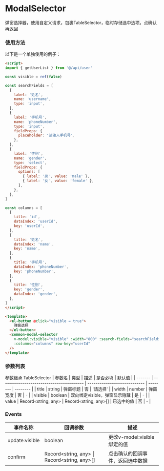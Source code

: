 # ModalSelector
弹窗选择器，使用自定义请求，包裹TableSelector，临时存储选中选项，点确认再返回

<demo src="./demos/demo1.vue" />

### 使用方法
以下是一个单独使用的例子：
```html
<script>
import { getUserList } from '@/api/user'

const visible = ref(false)

const searchFields = [
  {
    label: '姓名',
    name: 'username',
    type: 'input',
  },
  {
    label: '手机号',
    name: 'phoneNumber',
    type: 'input',
    fieldProps: {
      placeholder: '请输入手机号',
    },
  },
  {
    label: '性别',
    name: 'gender',
    type: 'select',
    fieldProps: {
      options: [
        { label: '男', value: 'male' },
        { label: '女', value: 'female' },
      ],
    },
  },
]

const columns = [
  {
    title: 'id',
    dataIndex: 'userId',
    key: 'userId',
  },
  {
    title: '姓名',
    dataIndex: 'name',
    key: 'name',
  },
  {
    title: '手机号',
    dataIndex: 'phoneNumber',
    key: 'phoneNumber',
  },
  {
    title: '性别',
    key: 'gender',
    dataIndex: 'gender',
  },
]
</script>

<template>
  <el-button @click="visible = true">
    弹窗选择
  </el-button>
  <common-modal-selector
    v-model:visible="visible" :width="800" :search-fields="searchFields" :service="getUserList"
    :columns="columns" row-key="userId"
  />
</template>

```

### 参数列表
参数继承 TableSelector
| 参数名  | 类型                                       | 描述                          | 是否必填 | 默认值   |
| ------- | ------------------------------------------ | ----------------------------- | -------- | -------- |
| title   | string                                     | 弹窗标题                      | 否       | '请选择' |
| width   | number                                     | 弹窗宽度                      | 否       | -        |
| visible | boolean                                    | 双向绑定visible，弹窗显示隐藏 | 是       | -        |
| value   | Record<string, any> \| Record<string, any>[] | 已选中的值                    | 否       | -        |

### Events

| 事件名称       | 回调参数                                   | 描述                             |
| -------------- | ------------------------------------------ | -------------------------------- |
| update:visible | boolean                                    | 更改v-model:visible绑定的值      |
| confirm        | Record<string, any> \| Record<string, any>[] | 点击确认的回调事件，返回选中数据 |
